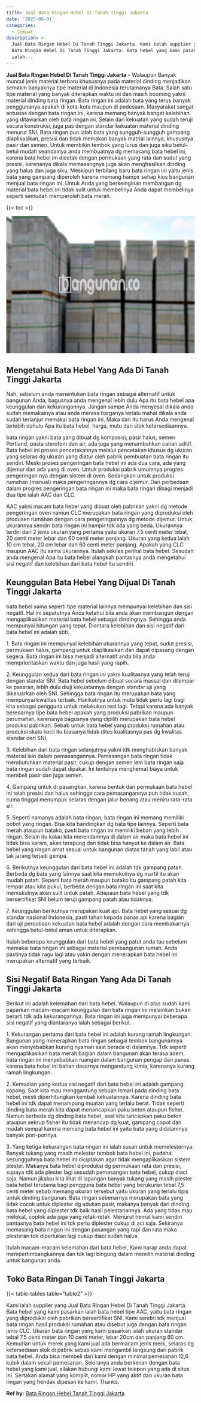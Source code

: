 ```yaml
---
title: Jual Bata Ringan Hebel Di Tanah Tinggi Jakarta
date: '2025-06-01'
categories:
  - tempat
description: >-
  Jual Bata Ringan Hebel Di Tanah Tinggi Jakarta. Kami ialah supplier yang Jual
  Bata Ringan Hebel Di Tanah Tinggi Jakarta. Bata hebel yang kami pasarkan
  ialah...
---
```


**Jual Bata Ringan Hebel Di Tanah Tinggi Jakarta** – Walaupun Banyak muncul jenis material terbaru khususnya pada material dinding menjadikan semakin banyaknya tipe material di Indonesia terutamanya Bata. Salah satu tipe material yang banyak diterapkan waktu ini dan masih booming yakni material dinding bata ringan. Bata ringan ini adalah bata yang terus banyak penggunanya apakah di kota-kota maupun di pedesaan. Masyarakat sangat antusias dengan bata ringan ini, karena memang banyak banget kelebihan yang ditawarkan oleh bata ringan ini. Selain dari kekuatan yang sudah teruji secara konstruksi, juga pas dengan standar kekuatan material dinding menurut SNI. Bata ringan pun ialah bata yang sungguh-sungguh gampang diaplikasikan, presisi dan tidak memakan banyak matrial lainnya, khususnya pasir dan semen. Untuk membikin tembok yang lurus dan juga siku betul-betul mudah seandainya anda membuatnya dg memasang bata hebel ini, karena bata hebel ini dicetak dengan permukaan yang rata dan sudut yang presisi, karenanya dikala memasangnya juga akan menghasilkan dinding yang halus dan juga siku. Meskipun terbilang baru bata ringan ini yaitu jenis bata yang gampang diperoleh karena memang hampir setiap kios bangunan menjual bata ringan ini. Untuk Anda yang berkeinginan membangun dg material bata hebel ini tidak sulit untuk membelinya Anda dapat membelinya seperti semudah memperoleh bata merah.

{{< toc >}}

![Jual Bata Ringan Hebel Di Tanah Tinggi Jakarta](/images/jual-hebel-murah-41.png)

## Mengetahui Bata Hebel Yang Ada Di Tanah Tinggi Jakarta

Nah, sebelum anda menentukan bata ringan sebagai alternatif untuk bangunan Anda, bagusnya anda mengenal lebih dulu Apa itu bata hebel apa keunggulan dan kekurangannya. Jangan sampe Anda menyesal dikala anda sudah memakainya atau anda merasa harganya terlalu mahal dikala anda sudah terlanjur memakai bata ringan ini. Maka dari itu harus Anda mengenal terlebih dahulu Apa itu bata hebel, harga, mutu dan stok ketersediaannya.

bata ringan yakni bata yang dibuat dg komposisi; pasir halus, semen Portland, pasta sterofom dan air, ada juga yang menambahkan cairan aditif. Bata hebel ini proses pencetakannya melalui pencetakan khusus dg ukuran yang selaras dg ukuran yang diatur oleh pabrik pembuatan bata ringan itu sendiri. Meski proses pengeringan bata hebel ini ada dua cara, ada yang dijemur dan ada yang di oven. Untuk produksi pabrik umumnya progres pengeringan nya dengan sistem di oven. Sedangkan untuk produksi rumahan (manual) maka pengeringannya dg cara dijemur. Dari perbedaan dalam progres pengeringan bata ringan ini maka bata ringan dibagi menjadi dua tipe ialah AAC dan CLC.

AAC yakni macam bata hebel yang dibuat oleh pabrikan yakni dg metode pengeringan oven namun CLC merupakan bata ringan yang diproduksi oleh produsen rumahan dengan cara pengeringannya dg metode dijemur. Untuk ukurannya sendiri bata ringan ini hampir tdk ada yang beda. Ukurannya terdiri dari 2 jenis ukuran yang pertama yaitu ukuran 7.5 centi meter tebal, 20 centi meter lebar dan 60 centi meter panjang. Ukuran yang kedua ialah 10 cm tebal, 20 cm lebar dan 60 centi meter panjang. Apakah yang CLC maupun AAC itu sama ukurannya. Itulah sekilas perihal bata hebel. Sesudah anda mengenal Apa itu bata hebel alangkah pantasnya anda mengetahui sisi negatif dan kelebihan dari bata hebel itu sendiri.

## Keunggulan Bata Hebel Yang Dijual Di Tanah Tinggi Jakarta

bata hebel sama seperti tipe material lainnya mempunyai kelebihan dan sisi negatif. Hal ini sepatutnya Anda ketahui bila anda akan membangun dengan mengaplikasikan material bata hebel sebagai dindingnya. Sehingga anda mempunyai hitungan yang tepat. Diantara kelebihan dan sisi negatif dari bata hebel ini adalah sbb.

1\. Bata ringan ini mempunyai kelebihan ukurannya yang tepat, sudut presisi, permukaan halus, gampang untuk diaplikasikan dan dapat dipasang dengan segera. Bata ringan ini bisa menjadi alternatif anda bila anda memprioritaskan waktu dan juga hasil yang rapih.

2\. Keunggulan kedua dari bata ringan ini yakni kualitasnya yang telah teruji dengan standar SNI. Bata hebel sebelum dibuat secara massal dan dilempar ke pasaran, lebih dulu diuji kekuatannya dengan standar uji yang dikeluarkan oleh SNI. Sehingga bata ringan itu merupakan bata yang mempunyai kwalitas terbaik. Hakikatnya untuk mutu tidak perlu lagi bagi kita sebagai pengguna untuk melakukan test lagi. Tetapi karena ada banyak beredarnya tipe bata hebel apakah yang produksi pabrikan maupun perumahan, karenanya bagusnya yang dipilih merupakan bata hebel produksi pabrikan. Sebab untuk bata hebel yang produksi rumahan atau produksi skala kecil itu biasanya tidak dites kualitasnya pas dg kwalitas standar dari SNI.

3\. Kelebihan dari bata ringan selanjutnya yakni tdk menghabiskan banyak material lain dalam pemasangannya. Pemasangan bata ringan tidak membutuhkan material pasir, cukup dengan semen lem bata ringan saja bata ringan sudah dapat dipakai. Ini tentunya menghemat biaya untuk membeli pasir dan juga semen.

4\. Gampang untuk di pasangkan, karena bentuk dan permukaan bata hebel ini telah presisi dan halus sehingga cara pemasangannya pun tidak susah, cuma tinggal menumpuk selaras dengan jalur benang atau meniru rata-rata air.

5\. Seperti namanya adalah bata ringan, bata ringan ini memang memiliki bobot yang ringan. Bisa kita bandingkan dg bata tipe lainnya. Seperti bata merah ataupun batako, pasti bata ringan ini memiliki beban yang lebih ringan. Selain itu kalau kita merendamnya di dalam air maka bata hebel ini tidak bisa karam, akan terapung dan tidak bisa hanyut ke dalam air. Bata hebel yang ringan amat sesuai untuk bangunan diatas tanah yang labil atau tak jarang terjadi gempa.

6\. Berikutnya keunggulan dari bata hebel ini adalah tdk gampang patah. Berbeda dg bata yang lainnya saat kita memukulnya dg martil itu akan mudah patah. Seperti bata merah maupun batako itu gampang patah kita lempar atau kita pukul, berbeda dengan bata ringan ini saat kita memukulnya akan sulit untuk patah. Adapaun bata hebel yang tdk bersertifikat SNI belum teruji gampang patah atau tidaknya.

7\. Keunggulan berikutnya merupakan kuat api. Bata hebel yang sesuai dg standar nasional Indonesia, pasti tahan kepada panas api karena bagian dari uji percobaan kekuatan bata hebel adalah dengan cara membakarnya sehingga betul-betul aman untuk diterapkan.

Itulah beberapa keunggulan dari bata hebel yang patut anda tau sebelum memakai bata ringan ini sebagai material pembangunan rumah. Anda pastinya tidak ragu lagi atau yakin dengan menerapkan bata hebel ini merupakan alternatif yang terbaik.

## Sisi Negatif Bata Ringan Yang Ada Di Tanah Tinggi Jakarta

Berikut ini adalah kelemahan dari bata hebel. Walaupun di atas sudah kami paparkan macam-macam keunggulan dari bata ringan ini melainkan bukan berarti tdk ada kekurangannya. Bata ringan ini juga mempunyai beberapa sisi negatif yang diantaranya ialah sebagai berikut.

1\. Kekurangan pertama dari bata hebel ini adalah kurang ramah lingkungan. Bangunan yang menerapkan bata ringan sebagai tembok bangunannya akan menyebabkan kurang nyaman saat berada di dalamnya. Tdk seperti mengaplikasikan bata merah bagian dalam bangunan akan terasa adem, bata ringan ini menyebabkan ruangan dalam bangunan pengap dan panas karena bata hebel ini bahan dasarnya mengandung kimia, karenanya kurang ramah lingkungan.

2\. Kemudian yang kedua sisi negatif dari bata hebel ini adalah gampang kopong. Saat kita mau menggantung sebuah lemari pada dinding bata hebel, mesti diperhitungkan kembali kekuatannya. Karena dinding bata hebel ini tdk dapat menampung muatan yang terlalu berat. Tidak seperti dinding bata merah kita dapat menancapkan paku beton ataupun fisher. Namun berbeda dg dinding bata hebel, saat kita tancapkan paku beton ataupun sekrup fisher itu tidak menancap dg kuat, gampang copot dan mudah sempal karena memang bata hebel ini yaitu bata yang didalamnya banyak pori-porinya.

3\. Yang ketiga kekurangan bata ringan ini ialah susah untuk memelesternya. Banyak tukang yang masih melester tembok bata hebel ini, padahal sesungguhnya bata hebel ini diciptakan agar tidak mengaplikasikan sistem plester. Makanya bata hebel diproduksi dg permukaan rata dan presisi, supaya tdk ada plester lagi sesudah pemasangan bata hebel, cukup diaci saja. Namun jikalau kita lihat di lapangan banyak tukang yang masih plester bata hebel terutama bagi pengguna bata hebel yang berukuran tebal 7,5 centi meter sebab memang ukuran tersebut yaitu ukuran yang terlalu tipis untuk dinding bangunan. Bata ringan sebenarnya merupakan bata yang tidak cocok untuk diplester dg adukan pasir, makanya banyak dari dinding bata hebel yang diplester tdk baik hasil pelestariannya. Ada yang tidak mau melekat, coplok ada juga yang retak-retak. Menurut hemat kami sendiri pantasnya bata hebel ini tdk perlu diplester cukup di aci saja. Sekiranya memasang bata ringan ini dengan pasangan yang rapi dan rata maka plesteran tdk diperlukan lagi cukup diaci sudah halus.

Itulah macam-macam kelemahan dari bata hebel, Kami harap anda dapat mempertimbangkannya dan tdk lagi bingung dalam memilih material dinding untuk bangunan anda.

## Toko Bata Ringan Di Tanah Tinggi Jakarta

{{< table-tables table="table2" >}}

Kami ialah supplier yang Jual Bata Ringan Hebel Di Tanah Tinggi Jakarta. Bata hebel yang kami pasarkan ialah bata hebel tipe AAC, yaitu bata ringan yang diproduksi oleh pabrikan bersertifikat SNI. Kami sendiri tdk menjual bata ringan hasil produksi rumahan atau disebut juga dengan bata ringan jenis CLC. Ukuran bata ringan yang kami pasarkan ialah ukuran standar tebal 7,5 centi meter dan 10 centi meter, lebar 20cm dan panjang 60 cm. Kemudian untuk merek yang kami jual ada bermacam jenis merk, selaras dg ketersediaan stok di pabrik sebab kami mengambil langsung dari pabrik bata hebel. Anda bisa membeli dari kami dengan minimal pemesanan 12,6 kubik dalam sekali pemesanan. Sekiranya anda berkenan dengan bata hebel yang kami jual, silakan hubungi kami lewat telepon yang ada di situs ini. Sertakan alamat yang komplit, nomor HP yang aktif dan ukuran bata ringan yang hendak dipesan ke kami. Thanks.

**Ref by:** [Bata Ringan Hebel Tanah Tinggi Jakarta](https://id.wikipedia.org/wiki/Bata)
